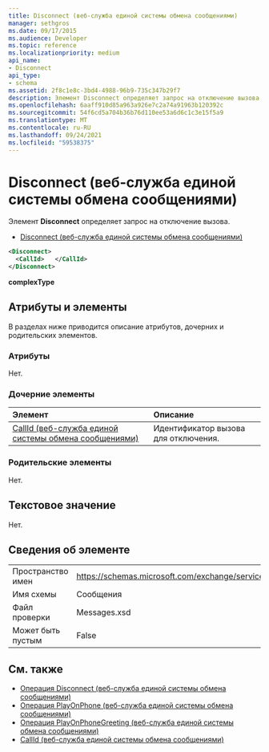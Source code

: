 ```yaml
---
title: Disconnect (веб-служба единой системы обмена сообщениями)
manager: sethgros
ms.date: 09/17/2015
ms.audience: Developer
ms.topic: reference
ms.localizationpriority: medium
api_name:
- Disconnect
api_type:
- schema
ms.assetid: 2f8c1e8c-3bd4-4988-96b9-735c347b29f7
description: Элемент Disconnect определяет запрос на отключение вызова.
ms.openlocfilehash: 6aaff910d85a963a926e7c2a74a91963b120392c
ms.sourcegitcommit: 54f6cd5a704b36b76d110ee53a6d6c1c3e15f5a9
ms.translationtype: MT
ms.contentlocale: ru-RU
ms.lasthandoff: 09/24/2021
ms.locfileid: "59538375"
---
```

# <a name="disconnect-um-web-service"></a>Disconnect (веб-служба единой системы обмена сообщениями)

Элемент **Disconnect** определяет запрос на отключение вызова. 
  
- [Disconnect (веб-служба единой системы обмена сообщениями)](disconnect-um-web-service.md)
  
```xml
<Disconnect>
  <CallId>   </CallId>
</Disconnect>
```

 **complexType**
## <a name="attributes-and-elements"></a>Атрибуты и элементы

В разделах ниже приводится описание атрибутов, дочерних и родительских элементов.
  
### <a name="attributes"></a>Атрибуты

Нет.
  
### <a name="child-elements"></a>Дочерние элементы

|**Элемент**|**Описание**|
|:-----|:-----|
|[CallId (веб-служба единой системы обмена сообщениями)](callid-um-web-service.md) <br/> |Идентификатор вызова для отключения.  <br/> |
   
### <a name="parent-elements"></a>Родительские элементы

Нет.
  
## <a name="text-value"></a>Текстовое значение

Нет.
  
## <a name="element-information"></a>Сведения об элементе

|||
|:-----|:-----|
|Пространство имен  <br/> |https://schemas.microsoft.com/exchange/services/2006/messages  <br/> |
|Имя схемы  <br/> |Сообщения  <br/> |
|Файл проверки  <br/> |Messages.xsd  <br/> |
|Может быть пустым  <br/> |False  <br/> |
   
## <a name="see-also"></a>См. также

- [Операция Disconnect (веб-служба единой системы обмена сообщениями)](disconnect-operation-um-web-service.md)  
- [Операция PlayOnPhone (веб-служба единой системы обмена сообщениями)](playonphone-operation-um-web-service.md) 
- [Операция PlayOnPhoneGreeting (веб-служба единой системы обмена сообщениями)](playonphonegreeting-operation-um-web-service.md)  
- [CallId (веб-служба единой системы обмена сообщениями)](callid-um-web-service.md)

